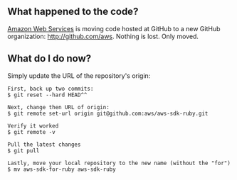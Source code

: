 ## What happened to the code?
[Amazon Web Services](http://aws.amazon.com/) is moving code hosted at GitHub to a new
GitHub organization: <http://github.com/aws>. Nothing is lost. Only moved.

## What do I do now?
Simply update the URL of the repository's origin:

	First, back up two commits:
	$ git reset --hard HEAD^^

	Next, change then URL of origin:
	$ git remote set-url origin git@github.com:aws/aws-sdk-ruby.git

	Verify it worked
	$ git remote -v
	
	Pull the latest changes
	$ git pull

	Lastly, move your local repository to the new name (without the "for")
	$ mv aws-sdk-for-ruby aws-sdk-ruby

